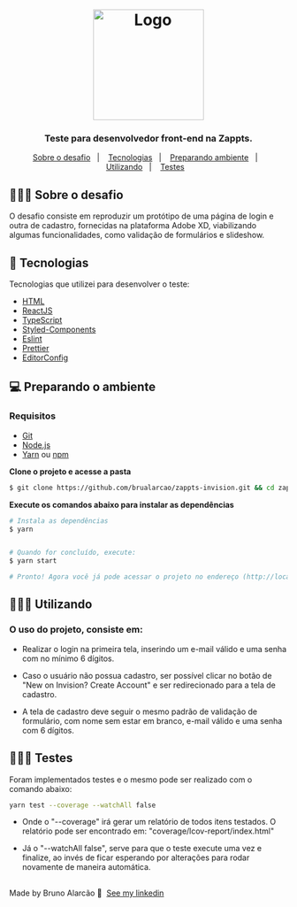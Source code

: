 <h1 align="center">
  <img alt="Logo" src="https://www.zappts.com/images/logo-zappts-gradient.png" width="200px">
</h1>

<h3 align="center">
  Teste para desenvolvedor front-end na Zappts.
</h3>




<p align="center">
  <a href="#about">Sobre o desafio</a>&nbsp;&nbsp;&nbsp;|&nbsp;&nbsp;&nbsp;
  <a href="#technologies">Tecnologias</a>&nbsp;&nbsp;&nbsp;|&nbsp;&nbsp;&nbsp;
  <a href="#started">Preparando ambiente</a>&nbsp;&nbsp;&nbsp;|&nbsp;&nbsp;&nbsp;
  <a href="#use">Utilizando</a>&nbsp;&nbsp;&nbsp;|&nbsp;&nbsp;&nbsp;
  <a href="#use">Testes</a>&nbsp;&nbsp;&nbsp;
</p>

<div id="about"></div>

## 💇🏻‍♂️ Sobre o desafio

O desafio consiste em reproduzir um protótipo de uma página de login e outra de cadastro, fornecidas na plataforma Adobe XD, viabilizando algumas funcionalidades, como validação de formulários e slideshow.


<div id="technologies"></div>

## 🚀 Tecnologias

Tecnologias que utilizei para desenvolver o teste:

- [HTML](https://developer.mozilla.org/pt-BR/docs/Web/HTML)
- [ReactJS](https://pt-br.reactjs.org/)
- [TypeScript](https://www.typescriptlang.org/)
- [Styled-Components](https://styled-components.com/)
- [Eslint](https://eslint.org/)
- [Prettier](https://prettier.io/)
- [EditorConfig](https://editorconfig.org/)


<div id="started"></div>

## 💻 Preparando o ambiente

### Requisitos

- [Git](https://git-scm.com/)
- [Node.js](https://nodejs.org/en/)
- [Yarn](https://classic.yarnpkg.com/) ou [npm](https://www.npmjs.com/)

**Clone o projeto e acesse a pasta**

```bash
$ git clone https://github.com/brualarcao/zappts-invision.git && cd zappts-invision
```


**Execute os comandos abaixo para instalar as dependências**

```bash
# Instala as dependências
$ yarn


# Quando for concluído, execute:
$ yarn start

# Pronto! Agora você já pode acessar o projeto no endereço (http://localhost.com:3000) do seu browser.
```


<div id="use"></div>

## 👨🏻‍💻 Utilizando

### O uso do projeto, consiste em:
 * Realizar o login na primeira tela, inserindo um e-mail válido e uma senha com no mínimo 6 dígitos.

 * Caso o usuário não possua cadastro, ser possível clicar no botão de "New on Invision? Create Account" e ser redirecionado para a tela de cadastro.

 * A tela de cadastro deve seguir o mesmo padrão de validação de formulário, com nome sem estar em branco, e-mail válido e uma senha com 6 dígitos.

<div id="tests"></div>

## 👨🏻‍🔧 Testes
Foram implementados testes e o mesmo pode ser realizado com o comando abaixo:

```bash
yarn test --coverage --watchAll false
```

* Onde o "--coverage" irá gerar um relatório de todos itens testados.
O relatório pode ser encontrado em: "coverage/lcov-report/index.html"


* Já o "--watchAll false", serve para que o teste execute uma vez e finalize, ao invés de ficar esperando por alterações para rodar novamente de maneira automática.


##
Made by Bruno Alarcão 👋 &nbsp;[See my linkedin](https://www.linkedin.com/in/bruno-alarc%C3%A3o-271253103/)
